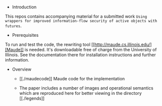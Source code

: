 * Introduction

This repos contains accompanying material for a submitted work ``Using wrappers for improved information-flow security of active objects with futures``. 


* Prerequisites

To run and test the code, the rewriting tool [[http://maude.cs.illinois.edu/][Maude]] is needed. It's
downloadable free of charge from the University of Illinois. See the
documentation there for installation instructions and further information.

* Overview

  - [[./maudecode]] Maude code for the implementation 
  
  - The paper includes a number of images and operational semantics which are reproduced here for better viewing in the directory [[./legends]]
